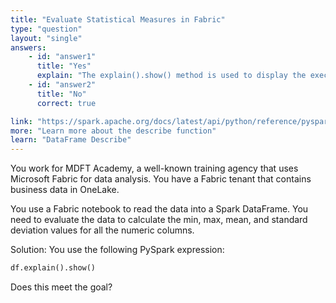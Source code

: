 ```yaml
---
title: "Evaluate Statistical Measures in Fabric"
type: "question"
layout: "single"
answers:
    - id: "answer1"
      title: "Yes"
      explain: "The explain().show() method is used to display the execution plan of a DataFrame operation, showing how Spark will process the data. It does not calculate any statistical measures like min, max, mean, or standard deviation. To calculate these statistics, you should use the describe() function instead, which automatically computes count, mean, standard deviation, min, and max values for all numeric columns in the DataFrame."
    - id: "answer2"
      title: "No"
      correct: true

link: "https://spark.apache.org/docs/latest/api/python/reference/pyspark.sql/api/pyspark.sql.DataFrame.describe.html"
more: "Learn more about the describe function"
learn: "DataFrame Describe"
---
```


You work for MDFT Academy, a well-known training agency that uses Microsoft Fabric for data analysis. You have a Fabric tenant that contains business data in OneLake. 

You use a Fabric notebook to read the data into a Spark DataFrame. You need to evaluate the data to calculate the min, max, mean, and standard deviation values for all the numeric columns.

Solution: You use the following PySpark expression:

```python
df.explain().show()
```

Does this meet the goal?
